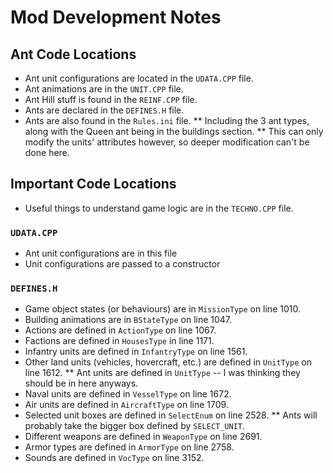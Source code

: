 # Mod Development Notes

## Ant Code Locations
* Ant unit configurations are located in the `UDATA.CPP` file.
* Ant animations are in the `UNIT.CPP` file.
* Ant Hill stuff is found in the `REINF.CPP` file.
* Ants are declared in the `DEFINES.H` file.
* Ants are also found in the `Rules.ini` file.
** Including the 3 ant types, along with the Queen ant being in the buildings section.
** This can only modify the units' attributes however, so deeper modification can't be done here.

## Important Code Locations
* Useful things to understand game logic are in the `TECHNO.CPP` file.

### `UDATA.CPP`
* Ant unit configurations are in this file
* Unit configurations are passed to a constructor

### `DEFINES.H`
* Game object states (or behaviours) are in `MissionType` on line 1010.
* Building animations are in `BStateType` on line 1047.
* Actions are defined in `ActionType` on line 1067.
* Factions are defined in `HousesType` in line 1171.
* Infantry units are defined in `InfantryType` on line 1561.
* Other land units (vehicles, hovercraft, etc.) are defined in `UnitType` on line 1612.
** Ant units are defined in `UnitType` -- I was thinking they should be in here anyways.
* Naval units are defined in `VesselType` on line 1672.
* Air units are defined in `AircraftType` on line 1709.
* Selected unit boxes are defined in `SelectEnum` on line 2528.
** Ants will probably take the bigger box defined by `SELECT_UNIT`.
* Different weapons are defined in `WeaponType` on line 2691.
* Armor types are defined in `ArmorType` on line 2758.
* Sounds are defined in `VocType` on line 3152.